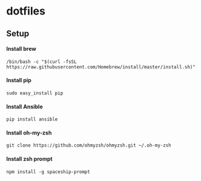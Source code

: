 # dotfiles

## Setup

#### Install brew
`/bin/bash -c "$(curl -fsSL https://raw.githubusercontent.com/Homebrew/install/master/install.sh)"`

#### Install pip
`sudo easy_install pip`

#### Install Ansible
`pip install ansible`

#### Install oh-my-zsh
`git clone https://github.com/ohmyzsh/ohmyzsh.git ~/.oh-my-zsh`

#### Install zsh prompt
`npm install -g spaceship-prompt`
